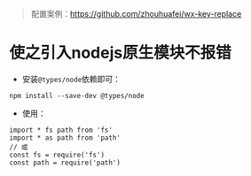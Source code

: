 > 配置案例：https://github.com/zhouhuafei/wx-key-replace

# 使之引入nodejs原生模块不报错
* 安装`@types/node`依赖即可：
```
npm install --save-dev @types/node
```
* 使用：
```
import * fs path from 'fs'
import * as path from 'path'
// 或
const fs = require('fs')
const path = require('path')
```
